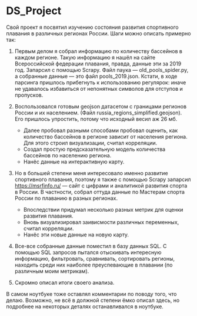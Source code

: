 # DS_Project

Свой проект я посвятил изучению состояния развития спортивного плавания в различных регионах России. Шаги можно описать примерно так:

1. Первым делом я собрал информацию по количеству бассейнов в каждом регионе. Такую информацию я нашёл на сайте Всероссийской федерации плавания, правда, данные эти за 2019 год. Запарсил с помощью Scrapy. Файл паука — old_pools_spider.py, а собранные данные — это файл pools_2019.json. Кстати, в ходе парсинга пришлось прибегнуть к использованию регулярок: иначе не удавалось избавиться от непонятных символов для отступов и пропусков.

2. Воспользовался готовым geojson датасетом c границами регионов России и их населением. (Файл russia_regions_simplified.geojson). Его пришлось упростить, потому что исходный весил аж 26 мб.
   - Далее пробовал разными способами пробовал оценить, как количество бассейнов в регионе зависит от населения региона. Для этого строил визуализации, считал корреляции.
   - Создал простую предсказательную модель количества бассейнов по населению региона.
   - Нанёс данные на интерактивную карту.

3. Но в большей степени меня интересовало именно развитие спортивного плавания, поэтому я также с помощью Scrapy запарсил https://msrfinfo.ru/ — сайт с цифрами и аналитикой развития спорта в России. В частности, собрал оттуда данные по Мастерам спорта России по плаванию в разных регионах.
   - Впоследствии придумал несколько разных метрик для оценки развития плавания.
   - Вновь визуализировал заивисмости различных переменных, считал корреляции.
   - Нанёс эти новые данные на новую карту.

4. Все-все собранные данные поместил в базу данных SQL. С помощью SQL запросов пытался отыскивать интересную информацию, фильтровать, сравнивать, сортировать  регионы, находить среди них наиболее преуспевающие в плавании (по различным моим метрикам).

5. Скромно описал итоги своего анализа.

В самом ноутбуке тоже оставлял комментарии по поводу того, что делаю. Возможно, не всё в должной степени ёмко описал здесь, но подробнее на некоторых деталях останавливался в ноутбуке.
